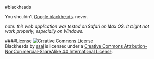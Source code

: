 #blackheads

You shouldn't [Google blackheads](https://www.google.co.kr/search?client=safari&rls=en&q=blackheads&ie=UTF-8&oe=UTF-8&gfe_rd=cr&ei=3zXgVLvWDMem8weL-4GACw). never.

*note: this web application was tested on Safari on Max OS. It might not work properly, especially on Windows.*


####License
<a rel="license" href="http://creativecommons.org/licenses/by-nc-sa/4.0/"><img alt="Creative Commons License" style="border-width:0" src="https://i.creativecommons.org/l/by-nc-sa/4.0/88x31.png" /></a><br /><span xmlns:dct="http://purl.org/dc/terms/" href="http://purl.org/dc/dcmitype/InteractiveResource" property="dct:title" rel="dct:type">Blackheads</span> by <a xmlns:cc="http://creativecommons.org/ns#" href="https://ssal.github.io/" property="cc:attributionName" rel="cc:attributionURL">ssal</a> is licensed under a <a rel="license" href="http://creativecommons.org/licenses/by-nc-sa/4.0/">Creative Commons Attribution-NonCommercial-ShareAlike 4.0 International License</a>.